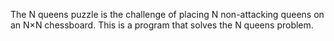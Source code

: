 The N queens puzzle is the challenge of placing N non-attacking queens on an N×N chessboard.
This is a program that solves the N queens problem.
